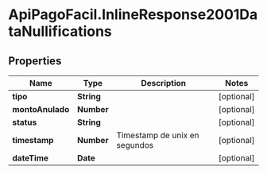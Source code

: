 # ApiPagoFacil.InlineResponse2001DataNullifications

## Properties

Name | Type | Description | Notes
------------ | ------------- | ------------- | -------------
**tipo** | **String** |  | [optional] 
**montoAnulado** | **Number** |  | [optional] 
**status** | **String** |  | [optional] 
**timestamp** | **Number** | Timestamp de unix en segundos | [optional] 
**dateTime** | **Date** |  | [optional] 


